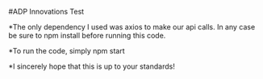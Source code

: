 #ADP Innovations Test

*The only dependency I used was axios to make our api calls. In any case be sure to npm install before running this code.

*To run the code, simply npm start

*I sincerely hope that this is up to your standards!
